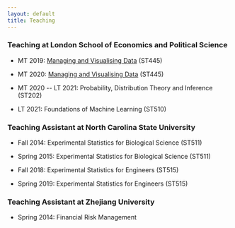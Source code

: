 ```yaml
---
layout: default
title: Teaching
---
```


### Teaching at London School of Economics and Political Science

* MT 2019: [Managing and Visualising Data](https://lse-st445.github.io/) (ST445)

* MT 2020: [Managing and Visualising Data](https://lse-st445.github.io/) (ST445)

* MT 2020 -- LT 2021: Probability, Distribution Theory and Inference (ST202)

* LT 2021: Foundations of Machine Learning (ST510)

### Teaching Assistant at North Carolina State University

* Fall 2014: Experimental Statistics for Biological Science (ST511)

* Spring 2015: Experimental Statistics for Biological Science (ST511)

* Fall 2018: Experimental Statistics for Engineers (ST515)

* Spring 2019: Experimental Statistics for Engineers (ST515)

### Teaching Assistant at Zhejiang University

* Spring 2014: Financial Risk Management
